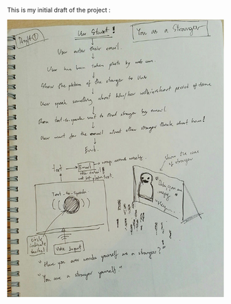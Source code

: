 This is my initial draft of the project :

![Draft Project#1](../project_images/draft1.jpg?raw=true "Draft1")
